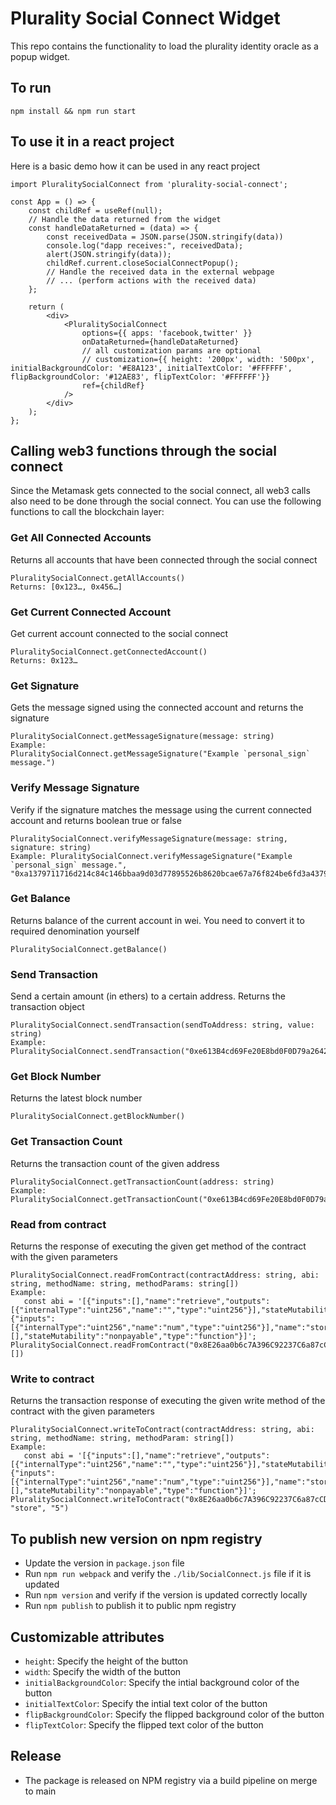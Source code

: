 # Plurality Social Connect Widget
This repo contains the functionality to load the plurality identity oracle as a popup widget.

## To run
```
npm install && npm run start
```

## To use it in a react project

Here is a basic demo how it can be used in any react project
```
import PluralitySocialConnect from 'plurality-social-connect';

const App = () => {
    const childRef = useRef(null);
    // Handle the data returned from the widget
    const handleDataReturned = (data) => {
        const receivedData = JSON.parse(JSON.stringify(data))
        console.log("dapp receives:", receivedData);
        alert(JSON.stringify(data));
        childRef.current.closeSocialConnectPopup();
        // Handle the received data in the external webpage
        // ... (perform actions with the received data)
    };

    return (
        <div>
            <PluralitySocialConnect
                options={{ apps: 'facebook,twitter' }}
                onDataReturned={handleDataReturned}
                // all customization params are optional
                // customization={{ height: '200px', width: '500px', initialBackgroundColor: '#E8A123', initialTextColor: '#FFFFFF', flipBackgroundColor: '#12AE83', flipTextColor: '#FFFFFF'}}
                ref={childRef}
            />
        </div>
    );
};
```
## Calling web3 functions through the social connect

Since the Metamask gets connected to the social connect, all web3 calls also need to be done through the social connect.
You can use the following functions to call the blockchain layer:

### Get All Connected Accounts
Returns all accounts that have been connected through the social connect
```
PluralitySocialConnect.getAllAccounts() 
Returns: [0x123…, 0x456…]
```

### Get Current Connected Account
Get current account connected to the social connect
```
PluralitySocialConnect.getConnectedAccount() 
Returns: 0x123…
```

### Get Signature
Gets the message signed using the connected account and returns the signature
```
PluralitySocialConnect.getMessageSignature(message: string) 
Example:
PluralitySocialConnect.getMessageSignature("Example `personal_sign` message.")
```

### Verify Message Signature
Verify if the signature matches the message using the current connected account and returns boolean true or false
```
PluralitySocialConnect.verifyMessageSignature(message: string, signature: string) 
Example: PluralitySocialConnect.verifyMessageSignature("Example `personal_sign` message.", "0xa1379711716d214c84c146bbaa9d03d77895526b8620bcae67a76f824be6fd3a43795645a31f758eaed39ee6aa5490a979233711d4e9d6a2e30fa09a5e9c808a1b")
```
### Get Balance
Returns balance of the current account in wei. You need to convert it to required denomination yourself
```
PluralitySocialConnect.getBalance()
```

### Send Transaction
Send a certain amount (in ethers) to a certain address. Returns the transaction object
```
PluralitySocialConnect.sendTransaction(sendToAddress: string, value: string) 
Example:  PluralitySocialConnect.sendTransaction("0xe613B4cd69Fe20E8bd0F0D79a264210886bA1AA2","0.01")
```

### Get Block Number
Returns the latest block number
```
PluralitySocialConnect.getBlockNumber()
```

### Get Transaction Count
Returns the transaction count of the given address
```
PluralitySocialConnect.getTransactionCount(address: string) 
Example: PluralitySocialConnect.getTransactionCount("0xe613B4cd69Fe20E8bd0F0D79a264210886bA1AA2")
```

### Read from contract
Returns the response of executing the given get method of the contract with the given parameters
```
PluralitySocialConnect.readFromContract(contractAddress: string, abi: string, methodName: string, methodParams: string[]) 
Example:
   const abi = '[{"inputs":[],"name":"retrieve","outputs":[{"internalType":"uint256","name":"","type":"uint256"}],"stateMutability":"view","type":"function"},{"inputs":[{"internalType":"uint256","name":"num","type":"uint256"}],"name":"store","outputs":[],"stateMutability":"nonpayable","type":"function"}]';
PluralitySocialConnect.readFromContract("0x8E26aa0b6c7A396C92237C6a87cCD6271F67f937",abi,"retrieve", [])
```

### Write to contract
Returns the transaction response of executing the given write method of the contract with the given parameters
```
PluralitySocialConnect.writeToContract(contractAddress: string, abi: string, methodName: string, methodParam: string[]) 
Example:
   const abi = '[{"inputs":[],"name":"retrieve","outputs":[{"internalType":"uint256","name":"","type":"uint256"}],"stateMutability":"view","type":"function"},{"inputs":[{"internalType":"uint256","name":"num","type":"uint256"}],"name":"store","outputs":[],"stateMutability":"nonpayable","type":"function"}]';
PluralitySocialConnect.writeToContract("0x8E26aa0b6c7A396C92237C6a87cCD6271F67f937",abi, "store", "5")
```

## To publish new version on npm registry
- Update the version in `package.json` file
- Run `npm run webpack` and verify the `./lib/SocialConnect.js` file if it is updated
- Run `npm version` and verify if the version is updated correctly locally
- Run `npm publish` to publish it to public npm registry

## Customizable attributes
- ```height```: Specify the height of the button
- ```width```: Specify the width of the button
- ```initialBackgroundColor```: Specify the intial background color of the button
- ```initialTextColor```: Specify the intial text color of the button
- ```flipBackgroundColor```: Specify the flipped background color of the button
- ```flipTextColor```: Specify the flipped text color of the button

## Release
- The package is released on NPM registry via a build pipeline on merge to main

